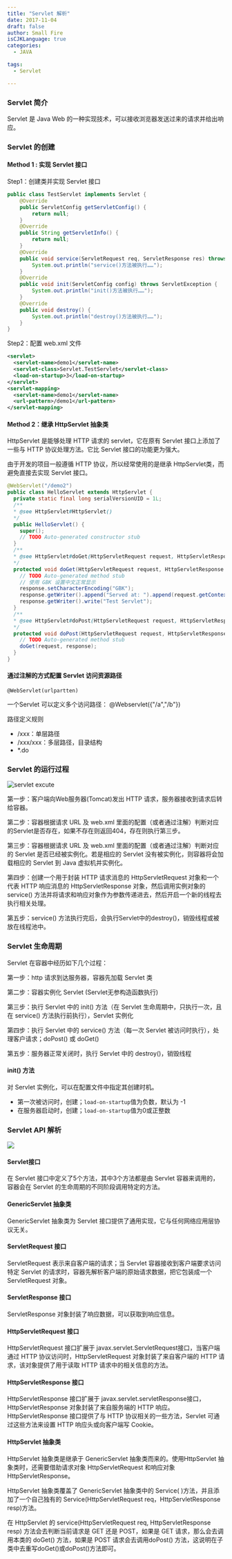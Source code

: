 ```yaml
---
title: "Servlet 解析"
date: 2017-11-04
draft: false
author: Small Fire
isCJKLanguage: true
categories: 
  - JAVA

tags: 
  - Servlet

---
```


### Servlet 简介

Servlet 是 Java Web 的一种实现技术，可以接收浏览器发送过来的请求并给出响应。

### Servlet 的创建

#### Method 1 : 实现 Servlet 接口

Step1：创建类并实现 Servlet 接口

```java
public class TestServlet implements Servlet {
    @Override
    public ServletConfig getServletConfig() {
        return null;
    }
    @Override
    public String getServletInfo() {
        return null;
    }
    @Override
    public void service(ServletRequest req, ServletResponse res) throws ServletException, IOException {
        System.out.println("service()方法被执行……");
    }
    @Override
    public void init(ServletConfig config) throws ServletException {
        System.out.println("init()方法被执行……");
    }
    @Override
    public void destroy() {
        System.out.println("destroy()方法被执行……");
    }
}
```

Step2：配置 web.xml 文件

```XML
<servlet>
  <servlet-name>demo1</servlet-name>
  <servlet-class>Servlet.TestServlet</servlet-class>
  <load-on-startup>3</load-on-startup>
</servlet>
<servlet-mapping>
  <servlet-name>demo1</servlet-name>
  <url-pattern>/demo1</url-pattern>
</servlet-mapping>
```

#### Method 2：继承 HttpServlet 抽象类

HttpServlet 是能够处理 HTTP 请求的 servlet，它在原有 Servlet 接口上添加了一些与 HTTP 协议处理方法。它比 Servlet 接口的功能更为强大。

由于开发的项目一般遵循 HTTP 协议，所以经常使用的是继承 HttpServlet类，而避免直接去实现 Servlet 接口。

```java
@WebServlet("/demo2")
public class HelloServlet extends HttpServlet {
  private static final long serialVersionUID = 1L;
  /**
  * @see HttpServlet#HttpServlet()
  */
  public HelloServlet() {
    super();
    // TODO Auto-generated constructor stub
  }
  /**
  * @see HttpServlet#doGet(HttpServletRequest request, HttpServletResponse response)
  */
  protected void doGet(HttpServletRequest request, HttpServletResponse response) throws ServletException, IOException {
    // TODO Auto-generated method stub
    // 使用 GBK 设置中文正常显示
    response.setCharacterEncoding("GBK");
    response.getWriter().append("Served at: ").append(request.getContextPath());
    response.getWriter().write("Test Servlet");
  }
  /**
  * @see HttpServlet#doPost(HttpServletRequest request, HttpServletResponse response)
  */
  protected void doPost(HttpServletRequest request, HttpServletResponse response) throws ServletException, IOException {
    // TODO Auto-generated method stub
    doGet(request, response);
  }
}
```

#### 通过注解的方式配置 Servlet 访问资源路径

`@WebServlet(urlpartten)`

一个Servlet 可以定义多个访问路径： @Webservlet({"/a","/b"})

路径定义规则

- /xxx：单层路径
- /xxx/xxx：多层路径，目录结构
- *.do

### Servlet 的运行过程

![servlet excute](/images/Tomcat/tomcat_parse.png)

第一步：客户端向Web服务器(Tomcat)发出 HTTP 请求，服务器接收到请求后转给容器。

第二步：容器根据请求 URL 及 web.xml 里面的配置（或者通过注解）判断对应的Servlet是否存在，如果不存在则返回404，存在则执行第三步。

第三步：容器根据请求 URL 及 web.xml 里面的配置（或者通过注解）判断对应的 Servlet 是否已经被实例化。若是相应的 Servlet 没有被实例化，则容器将会加载相应的 Servlet 到 Java 虚拟机并实例化。

第四步：创建一个用于封装 HTTP 请求消息的 HttpServletRequest 对象和一个代表 HTTP 响应消息的 HttpServletResponse 对象，然后调用实例对象的 service() 方法并将请求和响应对象作为参数传递进去，然后开启一个新的线程去执行相关处理。

第五步：service() 方法执行完后，会执行Servlet中的destroy()，销毁线程或被放在线程池中。

### Servlet 生命周期

Servlet 在容器中经历如下几个过程：

第一步：http 请求到达服务器，容器先加载 Servlet 类

第二步：容器实例化 Servlet (Servlet无参构造函数执行)

第三步：执行 Servlet 中的 init() 方法（在 Servlet 生命周期中，只执行一次，且在 service() 方法执行前执行），Servlet 实例化

第四步：执行 Servlet 中的 service() 方法（每一次 Servlet 被访问时执行），处理客户请求；doPost() 或 doGet()

第五步：服务器正常关闭时，执行 Servlet 中的 destroy()，销毁线程

#### init() 方法

对 Servlet 实例化，可以在配置文件中指定其创建时机。

- 第一次被访问时，创建；`load-on-startup`值为负数，默认为 -1
- 在服务器启动时，创建；`load-on-startup`值为0或正整数

### Servlet API 解析

![](/images/Tomcat/Servlet_Interface.png)

#### Servlet接口

在 Servlet 接口中定义了5个方法，其中3个方法都是由 Servlet 容器来调用的，容器会在 Servlet 的生命周期的不同阶段调用特定的方法。

#### GenericServlet 抽象类

GenericServlet 抽象类为 Servlet 接口提供了通用实现，它与任何网络应用层协议无关。

#### ServletRequest 接口

ServletRequest 表示来自客户端的请求；当 Servlet 容器接收到客户端要求访问特定 Servlet 的请求时，容器先解析客户端的原始请求数据，把它包装成一个 ServletRequest 对象。

#### ServletResponse 接口

ServletResponse 对象封装了响应数据，可以获取到响应信息。

#### HttpServletRequest 接口

HttpServletRequest 接口扩展于 javax.servlet.ServletRequest接口，当客户端通过 HTTP 协议访问时，HttpServletRequest 对象封装了来自客户端的 HTTP 请求，该对象提供了用于读取 HTTP 请求中的相关信息的方法。

#### HttpServletResponse 接口

HttpServletResponse 接口扩展于 javax.servlet.servletResponse接口，HttpServletResponse 对象封装了来自服务端的 HTTP 响应。HttpServletResponse 接口提供了与 HTTP 协议相关的一些方法，Servlet 可通过这些方法来设置 HTTP 响应头或向客户端写 Cookie。

#### HttpServlet 抽象类

HttpServlet 抽象类是继承于 GenericServlet 抽象类而来的。使用HttpServlet 抽象类时，还需要借助请求对象 HttpServletRequest 和响应对象 HttpServletResponse。

HttpServlet 抽象类覆盖了 GenericServlet 抽象类中的 Service( )方法，并且添加了一个自己独有的 Service(HttpServletRequest req，HttpServletResponse resp)方法。

在 HttpServlet 的 service(HttpServletRequest req, HttpServletResponse resp) 方法会去判断当前请求是 GET 还是 POST，如果是 GET 请求，那么会去调用本类的 doGet() 方法，如果是 POST 请求会去调用doPost() 方法，这说明在子类中去重写doGet()或doPost()方法即可。

